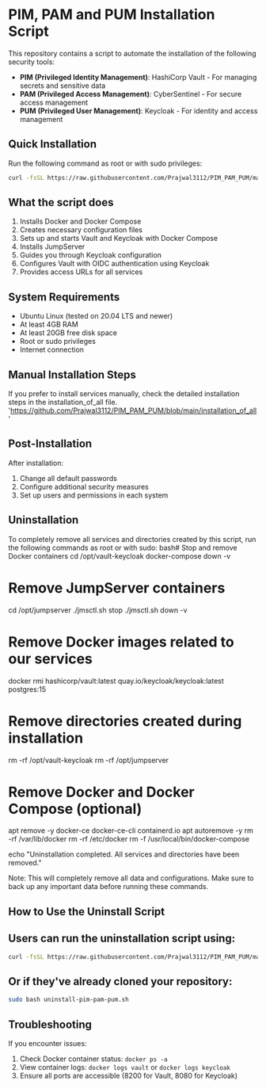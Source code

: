 # PIM, PAM and PUM Installation Script

This repository contains a script to automate the installation of the following security tools:

- **PIM (Privileged Identity Management)**: HashiCorp Vault - For managing secrets and sensitive data
- **PAM (Privileged Access Management)**: CyberSentinel - For secure access management
- **PUM (Privileged User Management)**: Keycloak - For identity and access management

## Quick Installation

Run the following command as root or with sudo privileges:

```bash
curl -fsSL https://raw.githubusercontent.com/Prajwal3112/PIM_PAM_PUM/main/install-pim-pam-pum.sh | sudo bash
```

## What the script does

1. Installs Docker and Docker Compose
2. Creates necessary configuration files
3. Sets up and starts Vault and Keycloak with Docker Compose
4. Installs JumpServer
5. Guides you through Keycloak configuration
6. Configures Vault with OIDC authentication using Keycloak
7. Provides access URLs for all services

## System Requirements

- Ubuntu Linux (tested on 20.04 LTS and newer)
- At least 4GB RAM
- At least 20GB free disk space
- Root or sudo privileges
- Internet connection

## Manual Installation Steps

If you prefer to install services manually, check the detailed installation steps in the installation_of_all file. 'https://github.com/Prajwal3112/PIM_PAM_PUM/blob/main/installation_of_all'

## Post-Installation

After installation:

1. Change all default passwords
2. Configure additional security measures
3. Set up users and permissions in each system

## Uninstallation
To completely remove all services and directories created by this script, run the following commands as root or with sudo:
bash# Stop and remove Docker containers
cd /opt/vault-keycloak
docker-compose down -v

# Remove JumpServer containers
cd /opt/jumpserver
./jmsctl.sh stop
./jmsctl.sh down -v

# Remove Docker images related to our services
docker rmi hashicorp/vault:latest quay.io/keycloak/keycloak:latest postgres:15

# Remove directories created during installation
rm -rf /opt/vault-keycloak
rm -rf /opt/jumpserver

# Remove Docker and Docker Compose (optional)
apt remove -y docker-ce docker-ce-cli containerd.io
apt autoremove -y
rm -rf /var/lib/docker
rm -rf /etc/docker
rm -f /usr/local/bin/docker-compose

echo "Uninstallation completed. All services and directories have been removed."

Note: This will completely remove all data and configurations. Make sure to back up any important data before running these commands.

## How to Use the Uninstall Script
## Users can run the uninstallation script using:
```bash
curl -fsSL https://raw.githubusercontent.com/Prajwal3112/PIM_PAM_PUM/main/uninstall-pim-pam-pum.sh | sudo bash
```
## Or if they've already cloned your repository:
```bash
sudo bash uninstall-pim-pam-pum.sh
```

## Troubleshooting

If you encounter issues:

1. Check Docker container status: `docker ps -a`
2. View container logs: `docker logs vault` or `docker logs keycloak`
3. Ensure all ports are accessible (8200 for Vault, 8080 for Keycloak)
